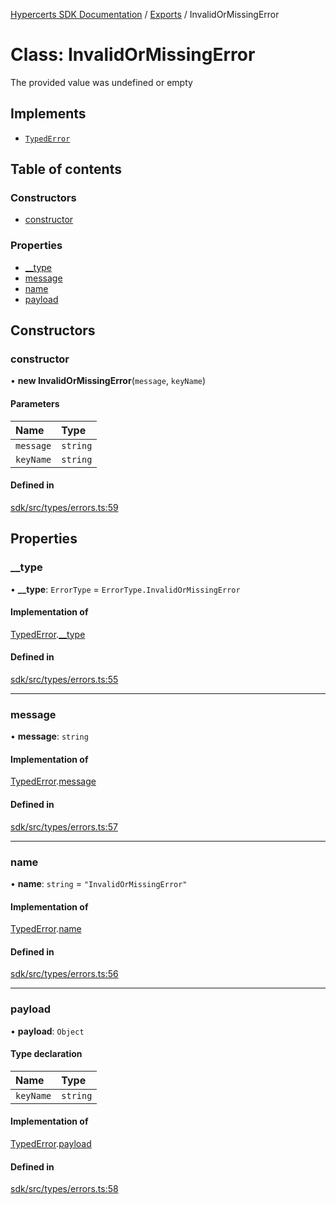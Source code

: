 [Hypercerts SDK Documentation](../README.md) / [Exports](../modules.md) / InvalidOrMissingError

# Class: InvalidOrMissingError

The provided value was undefined or empty

## Implements

- [`TypedError`](../interfaces/TypedError.md)

## Table of contents

### Constructors

- [constructor](InvalidOrMissingError.md#constructor)

### Properties

- [\_\_type](InvalidOrMissingError.md#__type)
- [message](InvalidOrMissingError.md#message)
- [name](InvalidOrMissingError.md#name)
- [payload](InvalidOrMissingError.md#payload)

## Constructors

### constructor

• **new InvalidOrMissingError**(`message`, `keyName`)

#### Parameters

| Name      | Type     |
| :-------- | :------- |
| `message` | `string` |
| `keyName` | `string` |

#### Defined in

[sdk/src/types/errors.ts:59](https://github.com/Network-Goods/hypercerts/blob/fceb7f4/sdk/src/types/errors.ts#L59)

## Properties

### \_\_type

• **\_\_type**: `ErrorType` = `ErrorType.InvalidOrMissingError`

#### Implementation of

[TypedError](../interfaces/TypedError.md).[\_\_type](../interfaces/TypedError.md#__type)

#### Defined in

[sdk/src/types/errors.ts:55](https://github.com/Network-Goods/hypercerts/blob/fceb7f4/sdk/src/types/errors.ts#L55)

---

### message

• **message**: `string`

#### Implementation of

[TypedError](../interfaces/TypedError.md).[message](../interfaces/TypedError.md#message)

#### Defined in

[sdk/src/types/errors.ts:57](https://github.com/Network-Goods/hypercerts/blob/fceb7f4/sdk/src/types/errors.ts#L57)

---

### name

• **name**: `string` = `"InvalidOrMissingError"`

#### Implementation of

[TypedError](../interfaces/TypedError.md).[name](../interfaces/TypedError.md#name)

#### Defined in

[sdk/src/types/errors.ts:56](https://github.com/Network-Goods/hypercerts/blob/fceb7f4/sdk/src/types/errors.ts#L56)

---

### payload

• **payload**: `Object`

#### Type declaration

| Name      | Type     |
| :-------- | :------- |
| `keyName` | `string` |

#### Implementation of

[TypedError](../interfaces/TypedError.md).[payload](../interfaces/TypedError.md#payload)

#### Defined in

[sdk/src/types/errors.ts:58](https://github.com/Network-Goods/hypercerts/blob/fceb7f4/sdk/src/types/errors.ts#L58)
